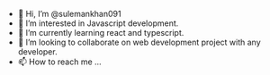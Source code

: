 - 👋 Hi, I’m @sulemankhan091
- 👀 I’m interested in Javascript development.
- 🌱 I’m currently learning react and typescript.
- 💞️ I’m looking to collaborate on web development project with any developer.
- 📫 How to reach me ...

<!---
sulemankhan091/sulemankhan091 is a ✨ special ✨ repository because its `README.md` (this file) appears on your GitHub profile.
You can click the Preview link to take a look at your changes.
--->
